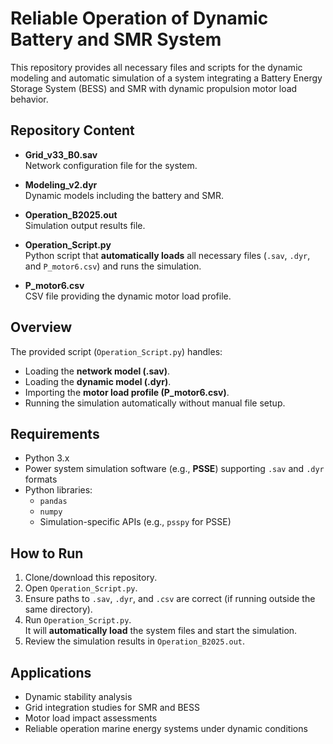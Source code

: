 # Reliable Operation of Dynamic Battery and SMR System

This repository provides all necessary files and scripts for the dynamic modeling and automatic simulation of a system integrating a Battery Energy Storage System (BESS) and SMR with dynamic propulsion motor load behavior.

## Repository Content

- **Grid_v33_B0.sav**  
  Network configuration file for the system.

- **Modeling_v2.dyr**  
  Dynamic models including the battery and SMR.

- **Operation_B2025.out**  
  Simulation output results file.

- **Operation_Script.py**  
  Python script that **automatically loads** all necessary files (`.sav`, `.dyr`, and `P_motor6.csv`) and runs the simulation.

- **P_motor6.csv**  
  CSV file providing the dynamic motor load profile.

## Overview

The provided script (`Operation_Script.py`) handles:
- Loading the **network model (.sav)**.
- Loading the **dynamic model (.dyr)**.
- Importing the **motor load profile (P_motor6.csv)**.
- Running the simulation automatically without manual file setup.

## Requirements

- Python 3.x
- Power system simulation software (e.g., **PSSE**) supporting `.sav` and `.dyr` formats
- Python libraries:
  - `pandas`
  - `numpy`
  - Simulation-specific APIs (e.g., `psspy` for PSSE)

## How to Run

1. Clone/download this repository.
2. Open `Operation_Script.py`.
3. Ensure paths to `.sav`, `.dyr`, and `.csv` are correct (if running outside the same directory).
4. Run `Operation_Script.py`.  
   It will **automatically load** the system files and start the simulation.
5. Review the simulation results in `Operation_B2025.out`.

## Applications

- Dynamic stability analysis
- Grid integration studies for SMR and BESS
- Motor load impact assessments
- Reliable operation marine energy systems under dynamic conditions

